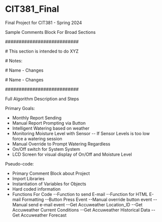 # CIT381_Final
Final Project for CIT381 - Spring 2024

Sample Comments Block For Broad Sections

###########################

\# This section is intended to do XYZ

\# Notes:

\# Name - Changes

\# Name - Changes

###########################


Full Algorithm Description and Steps

Primary Goals:
- Monthly Report Sending
- Manual Report Prompting via Button
- Intelligent Watering based on weather
- Monitoring Moisture Level with Sensor
-- If Sensor Levels is too low force a watering session
- Manual Override to Prompt Watering Regardless
- On/Off switch for System System
- LCD Screen for visual display of On/Off and Moisture Level

Pseudo-code:
- Primary Comment Block about Project
- Import Libraries
- Instantiation of Variables for Objects
- Hard coded information
- Functions For Code
--Function to send E-mail
--Function for HTML E-mail Formatting
--Button Press Event
--Manual override button event
--Manual send e-mail event
--Get Accuweather Location_ID
--Get Accuweather Current Conditions
--Get Accuweather Historical Data
--Get Accuweather Forecast

